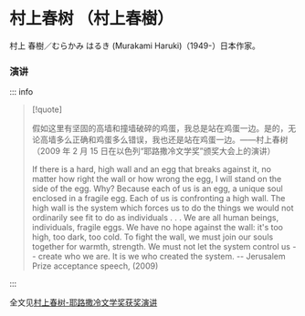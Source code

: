 # 村上春树 （村上春樹）

村上 春樹／むらかみ はるき (Murakami Haruki)（1949-）日本作家。

### 演讲

::: info

> [!quote]
>
> 假如这里有坚固的高墙和撞墙破碎的鸡蛋，我总是站在鸡蛋一边。是的，无论高墙多么正确和鸡蛋多么错误，我也还是站在鸡蛋一边。——村上春树（2009 年 2 月 15 日在以色列“耶路撒冷文学奖”颁奖大会上的演讲）
>
> If there is a hard, high wall and an egg that breaks against it, no matter how right the wall or how wrong the egg, I will stand on the side of the egg. Why? Because each of us is an egg, a unique soul enclosed in a fragile egg. Each of us is confronting a high wall. The high wall is the system which forces us to do the things we would not ordinarily see fit to do as individuals . . . We are all human beings, individuals, fragile eggs. We have no hope against the wall: it's too high, too dark, too cold. To fight the wall, we must join our souls together for warmth, strength. We must not let the system control us -- create who we are. It is we who created the system.
> -- Jerusalem Prize acceptance speech, (2009)

:::

全文见[村上春树-耶路撒冷文学奖获奖演讲](../post/murakami-2009.md)
